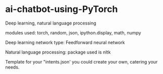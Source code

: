 # ai-chatbot-using-PyTorch
Deep learning, natural language processing

modules used: torch, random, json, ipython.display, math, numpy

Deep learning network type: Feedforward neural network

Natural language processing: package used is nltk

Template for your "intents.json' you could create your own, catering your needs.



    
